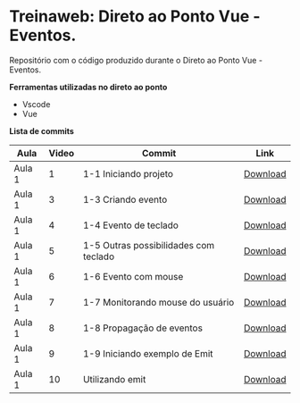 # Treinaweb: Direto ao Ponto Vue - Eventos.

Repositório com o código produzido durante o Direto ao Ponto Vue - Eventos.

**Ferramentas utilizadas no direto ao ponto**

-   Vscode
-   Vue

**Lista de commits**

| Aula   | Video | Commit                                | Link                                                                                                      |
| ------ | ----- | ------------------------------------- | --------------------------------------------------------------------------------------------------------- |
| Aula 1 | 1     | 1-1 Iniciando projeto                 | [Download](https://github.com/treinaweb/vue-eventos/archive/bad440d89aee56b36e795ed70ad07b65e2be6120.zip) |
| Aula 1 | 3     | 1-3 Criando evento                    | [Download](https://github.com/treinaweb/vue-eventos/archive/8bb7ec65638639b25b1a935806d990af8978948a.zip) |
| Aula 1 | 4     | 1-4 Evento de teclado                 | [Download](https://github.com/treinaweb/vue-eventos/archive/61b8578e7b2b3c42de96c37dce2b2d10cd788722.zip) |
| Aula 1 | 5     | 1-5 Outras possibilidades com teclado | [Download](https://github.com/treinaweb/vue-eventos/archive/6b84fcef910b3f55e6c47682ac0520e2955a5841.zip) |
| Aula 1 | 6     | 1-6 Evento com mouse                  | [Download](https://github.com/treinaweb/vue-eventos/archive/75a676861e806f2e727072000a1960847c1b5273.zip) |
| Aula 1 | 7     | 1-7 Monitorando mouse do usuário      | [Download](https://github.com/treinaweb/vue-eventos/archive/36ece9704ed6fd0f6e45c25bc442c29d5a1f2dbf.zip) |
| Aula 1 | 8     | 1-8 Propagação de eventos             | [Download](https://github.com/treinaweb/vue-eventos/archive/4e4a790e8ee675ba3af4dc52b0aac9ce25a61871.zip) |
| Aula 1 | 9     | 1-9 Iniciando exemplo de Emit         | [Download](https://github.com/treinaweb/vue-eventos/archive/b079732d873d3b56461d9e7e11f53dfcf4f7ddc4.zip) |
| Aula 1 | 10    | Utilizando emit                       | [Download](https://github.com/treinaweb/vue-eventos/archive/175da2eb76dc124f8359460cfc7101a427bf0327.zip) |
